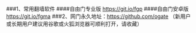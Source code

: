 ###1、常用翻墙软件
####自由门专业版 https://git.io/fgp 
####自由门安卓版 https://git.io/fgma 
###2、网门永久地址：https://github.com/ogate （新用户或长期用户建议用谷歌或火狐浏览器可顺利打开，请收藏）

